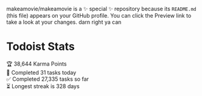 makeamovie/makeamovie is a ✨ special ✨ repository because its `README.md` (this file) appears on your GitHub profile.
You can click the Preview link to take a look at your changes. darn right ya can

# Todoist Stats

<!-- TODO-IST:START -->
🏆  38,644 Karma Points           
🌸  Completed 31 tasks today           
✅  Completed 27,335 tasks so far           
⏳  Longest streak is 328 days
<!-- TODO-IST:END -->